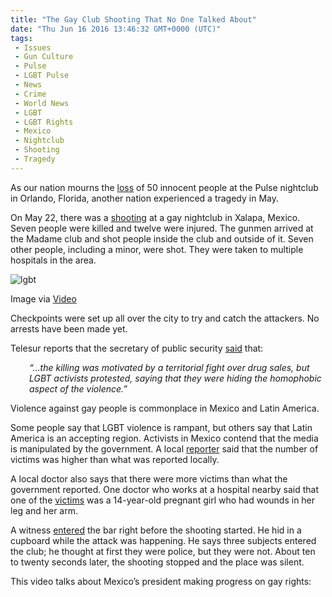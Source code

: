```yaml
---
title: "The Gay Club Shooting That No One Talked About"
date: "Thu Jun 16 2016 13:46:32 GMT+0000 (UTC)"
tags: 
 - Issues
 - Gun Culture
 - Pulse
 - LGBT Pulse
 - News
 - Crime
 - World News
 - LGBT
 - LGBT Rights
 - Mexico
 - Nightclub
 - Shooting
 - Tragedy
---
```

<p><!--OffDef--></p><p><!--Ads1--></p><p>As our nation mourns the <a href="http://www.liberalamerica.org/2016/06/12/50-confirmed-dead-53-wounded-worst-mass-shooting-us-history/" target="_blank">loss</a> of 50 innocent people at the Pulse nightclub in Orlando, Florida, another nation experienced a tragedy in May.</p><p>On May 22, there was a <a href="http://www.laht.com/article.asp?ArticleId=2412733&amp;CategoryId=14091" onclick="__gaTracker(&apos;send&apos;, &apos;event&apos;, &apos;outbound-article&apos;, &apos;http://www.laht.com/article.asp?ArticleId=2412733&amp;CategoryId=14091&apos;, &apos;shooting&apos;);" target="_blank">shooting</a> at a gay nightclub in Xalapa, Mexico. Seven people were killed and twelve were injured. The gunmen arrived at the Madame club and shot people inside the club and outside of it. Seven other people, including a minor, were shot. They were taken to multiple hospitals in the area.</p><div id="attachment_137488" style="width: 610px" class="wp-caption aligncenter"><img class="size-full wp-image-137488" src="//i0.wp.com/cdn.liberalamerica.org/wp-content/uploads/2016/06/Presentan-a-responsable-de-la-balacera-en-el-bar-%E2%80%9CMadame%E2%80%9D-YouTube.png?resize=600%2C376" alt="lgbt" data-recalc-dims="1">
<p class="wp-caption-text">Image via <a href="https://www.youtube.com/watch?v=MxNHx-dDqHk" onclick="__gaTracker(&apos;send&apos;, &apos;event&apos;, &apos;outbound-article&apos;, &apos;https://www.youtube.com/watch?v=MxNHx-dDqHk&apos;, &apos;Video&apos;);">Video</a></p>
</div><p>Checkpoints were set up all over the city to try and catch the attackers. No arrests have been made yet.</p><p>Telesur reports that the secretary of public security <a href="http://www.telesurtv.net/english/news/The-Massacre-at-a-Mexican-Gay-Bar-That-No-One-Talked-About-20160614-0035.html" onclick="__gaTracker(&apos;send&apos;, &apos;event&apos;, &apos;outbound-article&apos;, &apos;http://www.telesurtv.net/english/news/The-Massacre-at-a-Mexican-Gay-Bar-That-No-One-Talked-About-20160614-0035.html&apos;, &apos;said&apos;);" target="_blank">said</a>&#xA0;that:</p><p style="padding-left: 30px;"><em>&#x201C;&#x2026;the killing was motivated by a territorial fight over drug sales, but LGBT activists protested, saying that they were hiding the homophobic aspect of the violence.&#x201D;</em></p><p>Violence against gay people is commonplace in Mexico and Latin America.</p><p>Some people say that LGBT violence is rampant, but others say that Latin America is an accepting region. Activists in Mexico contend that the media is manipulated by the government. A local <a href="http://www.gaynz.com/articles/publish/3/article_18409.php" onclick="__gaTracker(&apos;send&apos;, &apos;event&apos;, &apos;outbound-article&apos;, &apos;http://www.gaynz.com/articles/publish/3/article_18409.php&apos;, &apos;reporter&apos;);">reporter</a> said that the number of victims was higher than what was reported locally.</p><p><!--Ads2--></p><p>A local doctor also says that there were more victims than what the government reported. One doctor who works at a hospital nearby said that one of the <a href="http://www.gaynz.com/articles/publish/3/article_18409.php" onclick="__gaTracker(&apos;send&apos;, &apos;event&apos;, &apos;outbound-article&apos;, &apos;http://www.gaynz.com/articles/publish/3/article_18409.php&apos;, &apos;victims&apos;);">victims</a> was a 14-year-old pregnant girl who had wounds in her leg and her arm.</p><p>A witness <a href="http://www.gaynz.com/articles/publish/3/article_18409.php" onclick="__gaTracker(&apos;send&apos;, &apos;event&apos;, &apos;outbound-article&apos;, &apos;http://www.gaynz.com/articles/publish/3/article_18409.php&apos;, &apos;entered&apos;);" target="_blank">entered</a> the bar right before the shooting started. He hid in a cupboard while the attack was happening. He says three subjects entered the club; he thought at first they were police, but they were not. About ten to twenty seconds later, the shooting stopped and the place was silent.</p><p>This video talks about Mexico&#x2019;s president making progress on gay rights:</p>